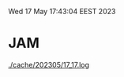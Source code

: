 Wed 17 May 17:43:04 EEST 2023
# JAM
<a href='./cache/202305/17_17.log'>./cache/202305/17_17.log</a>
